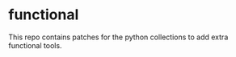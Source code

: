 functional
==========

This repo contains patches for the python collections to add extra functional tools.
